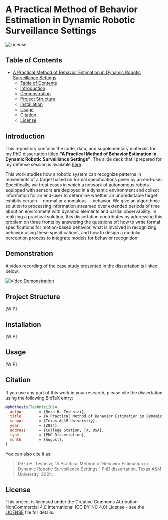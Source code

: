 # A Practical Method of Behavior Estimation in Dynamic Robotic Surveillance Settings

![License](https://img.shields.io/badge/license-CC%20BY--NC-blue.svg)
<!-- ![Build Status](https://img.shields.io/badge/build-passing-brightgreen.svg) -->

## Table of Contents
- [A Practical Method of Behavior Estimation in Dynamic Robotic Surveillance Settings](#a-practical-method-of-behavior-estimation-in-dynamic-robotic-surveillance-settings)
	- [Table of Contents](#table-of-contents)
	- [Introduction](#introduction)
	- [Demonstration](#demonstration)
	- [Project Structure](#project-structure)
	- [Installation](#installation)
	- [Usage](#usage)
	- [Citation](#citation)
	- [License](#license)

## Introduction
This repository contains the code, data, and supplementary materials for my PhD dissertation titled
**"A Practical Method of Behavior Estimation in Dynamic Robotic Surveillance Settings"**.
The slide deck that I prepared for my defense session is available [here](/docs/derfense.pdf).

This work studies how a robotic system can recognize patterns in movements
of a target based on formal specifications given by an end-user.
Specifically, we treat cases in which a network of autonomous robots
equipped with sensors are deployed in a dynamic environment and collect information
for an end-user to determine whether an unpredictable target exhibits certain---normal or anomalous---behavior.
We give an algorithmic solution to processing information streamed over extended periods of time about an environment with
dynamic elements and partial observability.
In realizing a practical solution, this dissertation contributes
by addressing this problem on three fronts by answering the questions of:
how to write formal specifications for motion-based behavior,
what is involved in recognizing behavior using these specifications,
and how to design a modular perception process to integrate models for behavior recognition.

## Demonstration
A video recording of the case study presented in the dissertation is linked below.

[![Video Demonstration](https://img.youtube.com/vi/ccrulp8tqR4/0.jpg)](https://www.youtube.com/watch?v=ccrulp8tqR4)

## Project Structure
[WIP]

<!-- - `data`: Contains raw and processed datasets.
- `notebooks`: Jupyter notebooks for data exploration and analysis.
- `src`: Source code for data processing, model training, and utilities.
  - `data_processing`: Scripts for processing raw data.
  - `models`: Implementation of machine learning models.
  - `utils`: Utility functions.
- `results`: Contains results from experiments.
- `experiments`: Configuration files and scripts to run experiments. -->

## Installation
[WIP]
<!-- To set up the project, follow these steps:

1. Clone the repository:
	```bash
	git clone https://github.com/yourusername/your-repo-name.git
	cd your-repo-name
	```

2. Create a virtual environment:
	```bash
	python -m venv env
	source env/bin/activate  # On Windows use `env\Scripts\activate`
	```

3. Install the required packages:
	```bash
	pip install -r requirements.txt
	``` -->

## Usage
[WIP]
<!-- To run the experiments, you can use the following commands:

1. **Preprocess Data:**
	```bash
	python src/data_processing/preprocess_data.py
	```

2. **Train Model:**
	```bash
	python src/models/train_model.py --config experiments/config.yaml
	```

3. **Evaluate Model:**
	```bash
	python src/models/evaluate_model.py --config experiments/config.yaml
	``` -->

<!-- Experiment configurations are stored in the `experiments` directory. Each configuration file contains the parameters for a specific experiment. To run an experiment, use:

```bash
python src/run_experiment.py --config experiments/experiment1.yaml -->

## Citation
If you use any part of this work in your research, please cite the dissertation using the following BibTeX entry:

```bibtex
@phdthesis{Teshnizi2024,
  author       = {Reza H. Teshnizi},
  title        = {A Practical Method of Behavior Estimation in Dynamic Robotic Surveillance Settings},
  school       = {Texas A\&M University},
  year         = {2024},
  address      = {College Station, TX, USA},
  type         = {PhD Dissertation},
  month        = {August},
}
```
You can also cite it as:

> Reza H. Teshnizi, "A Practical Method of Behavior Estimation in Dynamic Robotic Surveillance Settings," PhD dissertation, Texas A&M University, 2024.

## License

This project is licensed under the Creative Commons Attribution-NonCommercial 4.0 International (CC BY-NC 4.0) License - see the [LICENSE](LICENSE) file for details.
